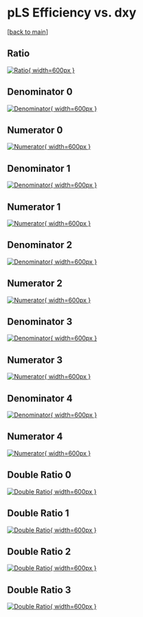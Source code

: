 # pLS Efficiency vs. dxy

[[back to main](./)]



## Ratio

[![Ratio](../mtv/var/pLS_vtr_0_1_eff_dxy.png){ width=600px }](../mtv/var/pLS_vtr_0_1_eff_dxy.pdf)

## Denominator 0

[![Denominator](../mtv/den/pLS_vtr_0_1_eff_dxy_den0.png){ width=600px }](../mtv/den/pLS_vtr_0_1_eff_dxy_den0.pdf)

## Numerator 0

[![Numerator](../mtv/num/pLS_vtr_0_1_eff_dxy_num0.png){ width=600px }](../mtv/num/pLS_vtr_0_1_eff_dxy_num0.pdf)

## Denominator 1

[![Denominator](../mtv/den/pLS_vtr_0_1_eff_dxy_den1.png){ width=600px }](../mtv/den/pLS_vtr_0_1_eff_dxy_den1.pdf)

## Numerator 1

[![Numerator](../mtv/num/pLS_vtr_0_1_eff_dxy_num1.png){ width=600px }](../mtv/num/pLS_vtr_0_1_eff_dxy_num1.pdf)

## Denominator 2

[![Denominator](../mtv/den/pLS_vtr_0_1_eff_dxy_den2.png){ width=600px }](../mtv/den/pLS_vtr_0_1_eff_dxy_den2.pdf)

## Numerator 2

[![Numerator](../mtv/num/pLS_vtr_0_1_eff_dxy_num2.png){ width=600px }](../mtv/num/pLS_vtr_0_1_eff_dxy_num2.pdf)

## Denominator 3

[![Denominator](../mtv/den/pLS_vtr_0_1_eff_dxy_den3.png){ width=600px }](../mtv/den/pLS_vtr_0_1_eff_dxy_den3.pdf)

## Numerator 3

[![Numerator](../mtv/num/pLS_vtr_0_1_eff_dxy_num3.png){ width=600px }](../mtv/num/pLS_vtr_0_1_eff_dxy_num3.pdf)

## Denominator 4

[![Denominator](../mtv/den/pLS_vtr_0_1_eff_dxy_den4.png){ width=600px }](../mtv/den/pLS_vtr_0_1_eff_dxy_den4.pdf)

## Numerator 4

[![Numerator](../mtv/num/pLS_vtr_0_1_eff_dxy_num4.png){ width=600px }](../mtv/num/pLS_vtr_0_1_eff_dxy_num4.pdf)

## Double Ratio 0

[![Double Ratio](../mtv/ratio/pLS_vtr_0_1_eff_dxy_ratio0.png){ width=600px }](../mtv/ratio/pLS_vtr_0_1_eff_dxy_ratio0.pdf)

## Double Ratio 1

[![Double Ratio](../mtv/ratio/pLS_vtr_0_1_eff_dxy_ratio1.png){ width=600px }](../mtv/ratio/pLS_vtr_0_1_eff_dxy_ratio1.pdf)

## Double Ratio 2

[![Double Ratio](../mtv/ratio/pLS_vtr_0_1_eff_dxy_ratio2.png){ width=600px }](../mtv/ratio/pLS_vtr_0_1_eff_dxy_ratio2.pdf)

## Double Ratio 3

[![Double Ratio](../mtv/ratio/pLS_vtr_0_1_eff_dxy_ratio3.png){ width=600px }](../mtv/ratio/pLS_vtr_0_1_eff_dxy_ratio3.pdf)

